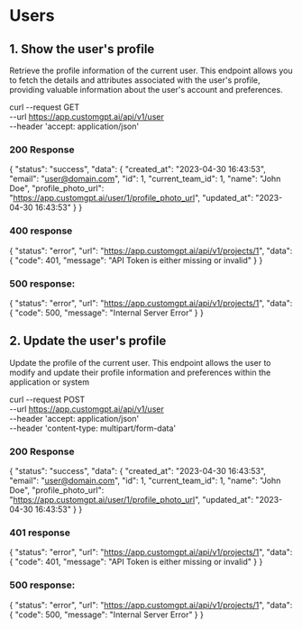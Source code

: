 # Users

## 1. Show the user's profile

Retrieve the profile information of the current user. This endpoint allows you to fetch the details and attributes associated with the user's profile, providing valuable information about the user's account and preferences.



curl --request GET \
     --url https://app.customgpt.ai/api/v1/user \
     --header 'accept: application/json'





### 200 Response
{
  "status": "success",
  "data": {
    "created_at": "2023-04-30 16:43:53",
    "email": "user@domain.com",
    "id": 1,
    "current_team_id": 1,
    "name": "John Doe",
    "profile_photo_url": "https://app.customgpt.ai/user/1/profile_photo_url",
    "updated_at": "2023-04-30 16:43:53"
  }
}

### 400 response
{
  "status": "error",
  "url": "https://app.customgpt.ai/api/v1/projects/1",
  "data": {
    "code": 401,
    "message": "API Token is either missing or invalid"
  }
}

### 500 response:
{
  "status": "error",
  "url": "https://app.customgpt.ai/api/v1/projects/1",
  "data": {
    "code": 500,
    "message": "Internal Server Error"
  }
}


## 2. Update the user's profile

Update the profile of the current user. This endpoint allows the user to modify and update their profile information and preferences within the application or system

curl --request POST \
     --url https://app.customgpt.ai/api/v1/user \
     --header 'accept: application/json' \
     --header 'content-type: multipart/form-data'


### 200 Response

{
  "status": "success",
  "data": {
    "created_at": "2023-04-30 16:43:53",
    "email": "user@domain.com",
    "id": 1,
    "current_team_id": 1,
    "name": "John Doe",
    "profile_photo_url": "https://app.customgpt.ai/user/1/profile_photo_url",
    "updated_at": "2023-04-30 16:43:53"
  }
}

### 401 response

{
  "status": "error",
  "url": "https://app.customgpt.ai/api/v1/projects/1",
  "data": {
    "code": 401,
    "message": "API Token is either missing or invalid"
  }
}


### 500 response:

{
  "status": "error",
  "url": "https://app.customgpt.ai/api/v1/projects/1",
  "data": {
    "code": 500,
    "message": "Internal Server Error"
  }
}